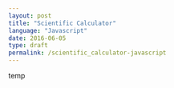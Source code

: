 ```yaml
---
layout: post
title: "Scientific Calculator"
language: "Javascript"
date: 2016-06-05
type: draft
permalink: /scientific_calculator-javascript
---
```


temp
